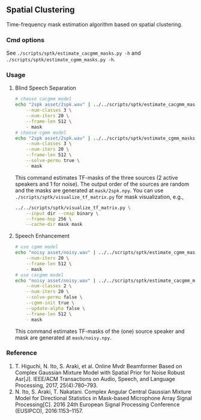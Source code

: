 
## Spatial Clustering

Time-frequency mask estimation algorithm based on spatial clustering.

### Cmd options

See `./scripts/sptk/estimate_cacgmm_masks.py -h` and `./scripts/sptk/estimate_cgmm_masks.py -h`.

### Usage

1. Blind Speech Separation
    ```bash
    # choose cacgmm model
    echo "2spk asset/2spk.wav" | ../../scripts/sptk/estimate_cacgmm_masks.py \
        --num-classes 3 \
        --num-iters 20 \
        --frame-len 512 \
        - mask
    # choose cgmm model
    echo "2spk asset/2spk.wav" | ../../scripts/sptk/estimate_cgmm_masks.py \
        --num-classes 3 \
        --num-iters 20 \
        --frame-len 512 \
        --solve-permu true \
        - mask
    ```
    This command estimates TF-masks of the three sources (2 active speakers and 1 for noise). The output order of the sources are random and the masks are generated at `mask/2spk.npy`. You can use `./scripts/sptk/visualize_tf_matrix.py` for mask visualization, e.g.,
    ```bash
    ../../scripts/sptk/visualize_tf_matrix.py \
        --input dir --cmap binary \
        --frame-hop 256 \
        --cache-dir mask mask
    ```

2. Speech Enhancement
    ```bash
    # use cgmm model
    echo "noisy asset/noisy.wav" | ../../scripts/sptk/estimate_cgmm_masks.py \
        --num-iters 20 \
        --frame-len 512 \
        - mask
    # use cacgmm model
    echo "noisy asset/noisy.wav" | ../../scripts/sptk/estimate_cacgmm_masks.py \
        --num-classes 2 \
        --num-iters 20 \
        --solve-permu false \
        --cgmm-init true \
        --update-alpha false \
        --frame-len 512 \
        - mask
    ```
    This command estimates TF-masks of the (one) source speaker and mask are generated at `mask/noisy.npy`.

### Reference

1. T. Higuchi, N. Ito, S. Araki, et al. Online Mvdr Beamformer Based on Complex Gaussian Mixture Model with Spatial Prior for Noise Robust Asr[J]. IEEE/ACM Transactions on Audio, Speech, and Language Processing, 2017, 25(4):780–793.
2. N. Ito, S. Araki, T. Nakatani. Complex Angular Central Gaussian Mixture Model for Directional Statistics in Mask-based Microphone Array Signal Processing[C]. 2016 24th European Signal Processing Conference (EUSIPCO), 2016:1153–1157.
